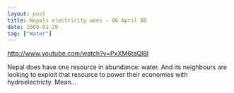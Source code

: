 ```yaml
---
layout: post
title: Nepals electricity woes - 06 April 08
date: 2008-01-29
tag: ["Water"]
---
```


http://www.youtube.com/watch?v=PxXM6taQl8I  

Nepal does have one resource in abundance: water. And its neighbours are looking to exploit that resource to power their economies with hydroelectricty. Mean...